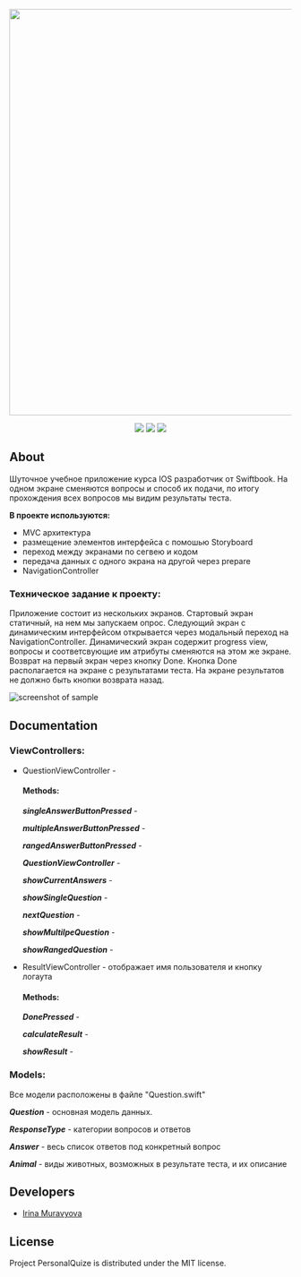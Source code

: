 <p align="center">
      <img src="https://i.ibb.co/qmqv7ZY/2024-04-13-17-42-50.png" width="726">
</p>

<p align="center">
   <img src="https://img.shields.io/badge/Engine-XCode v15.3-blueviolet">
   <img src="https://img.shields.io/badge/Version-v1.0-blue">
   <img src="https://img.shields.io/badge/License-MIT-green">
</p>

## About
Шуточное учебное приложение курса IOS разработчик от Swiftbook. 
На одном экране сменяются вопросы и способ их подачи, по итогу прохождения всех вопросов мы видим результаты теста.

**В проекте используются:**

* MVC архитектура
* размещение элементов интерфейса с помошью Storyboard
* переход между экранами по сегвею и кодом
* передача данных с одного экрана на другой через prepare
* NavigationController


### Техническое задание к проекту:

Приложение состоит из нескольких экранов.
Стартовый экран статичный, на нем мы запускаем опрос.
Следующий экран с динамическим интерфейсом открывается через модальный переход на NavigationController.
Динамический экран содержит progress view, вопросы и соответсвующие им атрибуты сменяются на этом же экране.
Возврат на первый экран через кнопку Done. Кнопка Done располагается на экране с результатами теста.
На экране результатов не должно быть кнопки возврата назад.


![screenshot of sample](https://i.ibb.co/gmBSfGm/Personal-Quize.jpg)

## Documentation

### ViewControllers:

* QuestionViewController - 
     
  #### Methods:
  
  ***singleAnswerButtonPressed*** - 
  
  ***multipleAnswerButtonPressed*** - 
  
  ***rangedAnswerButtonPressed*** - 
  
  ***QuestionViewController*** -
  
  ***showCurrentAnswers*** -
  
  ***showSingleQuestion*** -

  ***nextQuestion*** -

  ***showMultilpeQuestion*** -

  ***showRangedQuestion*** -
  
  
* ResultViewController - отображает имя пользователя и кнопку логаута
       
  #### Methods:
  
  ***DonePressed*** -
  
  ***calculateResult*** -
  
  ***showResult*** - 

### Models:

Все модели расположены в файле "Question.swift"

  ***Question*** - основная модель данных.
  
  ***ResponseType*** - категории вопросов и ответов
  
  ***Answer*** - весь список ответов под конкретный вопрос
  
  ***Animal*** - виды животных, возможных в результате теста, и их описание



## Developers

- [Irina Muravyova](https://github.com/IrinaMuravyova)

## License
Project PersonalQuize is distributed under the MIT license.
